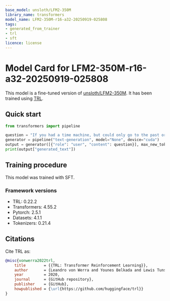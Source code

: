 ```yaml
---
base_model: unsloth/LFM2-350M
library_name: transformers
model_name: LFM2-350M-r16-a32-20250919-025808
tags:
- generated_from_trainer
- trl
- sft
licence: license
---
```


# Model Card for LFM2-350M-r16-a32-20250919-025808

This model is a fine-tuned version of [unsloth/LFM2-350M](https://huggingface.co/unsloth/LFM2-350M).
It has been trained using [TRL](https://github.com/huggingface/trl).

## Quick start

```python
from transformers import pipeline

question = "If you had a time machine, but could only go to the past or the future once and never return, which would you choose and why?"
generator = pipeline("text-generation", model="None", device="cuda")
output = generator([{"role": "user", "content": question}], max_new_tokens=128, return_full_text=False)[0]
print(output["generated_text"])
```

## Training procedure

 


This model was trained with SFT.

### Framework versions

- TRL: 0.22.2
- Transformers: 4.55.2
- Pytorch: 2.5.1
- Datasets: 4.1.1
- Tokenizers: 0.21.4

## Citations



Cite TRL as:
    
```bibtex
@misc{vonwerra2022trl,
	title        = {{TRL: Transformer Reinforcement Learning}},
	author       = {Leandro von Werra and Younes Belkada and Lewis Tunstall and Edward Beeching and Tristan Thrush and Nathan Lambert and Shengyi Huang and Kashif Rasul and Quentin Gallou{\'e}dec},
	year         = 2020,
	journal      = {GitHub repository},
	publisher    = {GitHub},
	howpublished = {\url{https://github.com/huggingface/trl}}
}
```